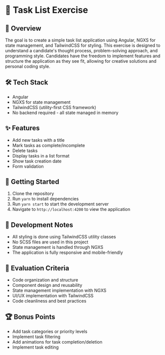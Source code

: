 # 📝 Task List Exercise

## 🎯 Overview

The goal is to create a simple task list application using Angular, NGXS for state management, and TailwindCSS for styling.
This exercise is designed to understand a candidate's thought process, problem-solving approach, and programming style.
Candidates have the freedom to implement features and structure the application as they see fit, allowing for creative solutions and personal coding style.

## 🛠️ Tech Stack

- Angular
- NGXS for state management
- TailwindCSS (utility-first CSS framework)
- No backend required - all state managed in memory

## ✨ Features

- Add new tasks with a title
- Mark tasks as complete/incomplete
- Delete tasks
- Display tasks in a list format
- Show task creation date
- Form validation

## 🚀 Getting Started

1. Clone the repository
2. Run `yarn` to install dependencies
3. Run `yarn start` to start the development server
4. Navigate to `http://localhost:4200` to view the application

## 📝 Development Notes

- All styling is done using TailwindCSS utility classes
- No SCSS files are used in this project
- State management is handled through NGXS
- The application is fully responsive and mobile-friendly

## 🎯 Evaluation Criteria

- Code organization and structure
- Component design and reusability
- State management implementation with NGXS
- UI/UX implementation with TailwindCSS
- Code cleanliness and best practices

## 🏆 Bonus Points

- Add task categories or priority levels
- Implement task filtering
- Add animations for task completion/deletion
- Implement task editing
